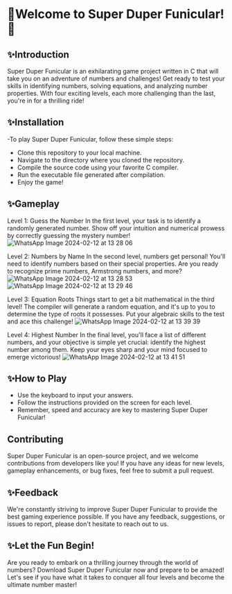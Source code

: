 
# 🎉Welcome to Super Duper Funicular!🎉

## ✨Introduction
Super Duper Funicular is an exhilarating game project written in C that will take you on an adventure of numbers and challenges! Get ready to test your skills in identifying numbers, solving equations, and analyzing number properties. With four exciting levels, each more challenging than the last, you're in for a thrilling ride!

## ✨Installation
-To play Super Duper Funicular, follow these simple steps:

- Clone this repository to your local machine.
- Navigate to the directory where you cloned the repository.
- Compile the source code using your favorite C compiler.
- Run the executable file generated after compilation.
- Enjoy the game!
## ✨Gameplay
Level 1: Guess the Number
In the first level, your task is to identify a randomly generated number. Show off your intuition and numerical prowess by correctly guessing the mystery number!
![WhatsApp Image 2024-02-12 at 13 28 06](https://github.com/sayantichy/super-duper-funicular/assets/115161334/f6bd9ab6-58e3-4db2-b717-429fe2161e2e)

Level 2: Numbers by Name
In the second level, numbers get personal! You'll need to identify numbers based on their special properties. Are you ready to recognize prime numbers, Armstrong numbers, and more?
![WhatsApp Image 2024-02-12 at 13 28 53](https://github.com/sayantichy/super-duper-funicular/assets/115161334/4a715ea5-5588-458f-9b31-9594e1ca9b37)
![WhatsApp Image 2024-02-12 at 13 29 46](https://github.com/sayantichy/super-duper-funicular/assets/115161334/f0fe56ab-49ff-4994-bace-a08cc41d7d60)

Level 3: Equation Roots
Things start to get a bit mathematical in the third level! The compiler will generate a random equation, and it's up to you to determine the type of roots it possesses. Put your algebraic skills to the test and ace this challenge!
![WhatsApp Image 2024-02-12 at 13 39 39](https://github.com/sayantichy/super-duper-funicular/assets/115161334/c7e93a60-9a28-4c6d-882b-abe1d94e0a1e)

Level 4: Highest Number
In the final level, you'll face a list of different numbers, and your objective is simple yet crucial: identify the highest number among them. Keep your eyes sharp and your mind focused to emerge victorious!
![WhatsApp Image 2024-02-12 at 13 41 51](https://github.com/sayantichy/super-duper-funicular/assets/115161334/d0b05948-26fe-40c5-8331-9a9fac49337d)   

## ✨How to Play
- Use the keyboard to input your answers.
- Follow the instructions provided on the screen for each level.
- Remember, speed and accuracy are key to mastering Super Duper Funicular!
## Contributing
Super Duper Funicular is an open-source project, and we welcome contributions from developers like you! If you have any ideas for new levels, gameplay enhancements, or bug fixes, feel free to submit a pull request.

## ✨Feedback
We're constantly striving to improve Super Duper Funicular to provide the best gaming experience possible. If you have any feedback, suggestions, or issues to report, please don't hesitate to reach out to us.

## ✨Let the Fun Begin!
Are you ready to embark on a thrilling journey through the world of numbers? Download Super Duper Funicular now and prepare to be amazed! Let's see if you have what it takes to conquer all four levels and become the ultimate number master!

